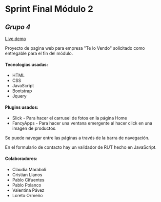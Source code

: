 # Sprint Final Módulo 2
## _Grupo 4_
[Live demo](https://pabpol.github.io/Etch-a-Sketch/)

Proyecto de pagina web para empresa "Te lo Vendo"
solicitado como entregable para el fin del módulo.
#### Tecnologias usadas:
- HTML
- CSS
- JavaScript
- Bootstrap
- Jquery

#### Plugins usados:
- Slick - Para hacer el carrusel de fotos en la página Home
- FancyApps - Para hacer una ventana emergente al hacer click en una imagen de productos.

Se puede navegar entre las páginas a través de la barra de navegación.

En el formulario de contacto hay un validador de RUT hecho en JavaScript.

#### Colaboradores:
- Claudia Maraboli
- Cristian Llanos
- Pablo Cifuentes
- Pablo Polanco
- Valentina Pávez
- Loreto Ormeño
